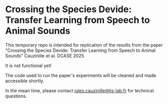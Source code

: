 # Crossing the Species Devide: Transfer Learning from Speech to Animal Sounds

This temporary repo is intended for replication of the results from the paper "Crossing the Species Devide: Transfer Learning from Speech to Animal Sounds" Cauzinille et al. DCASE 2025

It is not functional yet! 

The code used to run the paper's experiments will be cleaned and made accessible shortly.

In the mean time, please contact jules.cauzinille@lis-lab.fr for technical questions.
